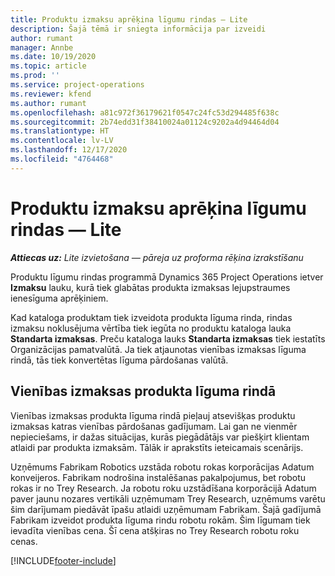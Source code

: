 ```yaml
---
title: Produktu izmaksu aprēķina līgumu rindas — Lite
description: Šajā tēmā ir sniegta informācija par izveidi
author: rumant
manager: Annbe
ms.date: 10/19/2020
ms.topic: article
ms.prod: ''
ms.service: project-operations
ms.reviewer: kfend
ms.author: rumant
ms.openlocfilehash: a81c972f36179621f0547c24fc53d294485f638c
ms.sourcegitcommit: 2b74edd31f38410024a01124c9202a4d94464d04
ms.translationtype: HT
ms.contentlocale: lv-LV
ms.lasthandoff: 12/17/2020
ms.locfileid: "4764468"
---
```

# <a name="cost-product-based-contract-lines---lite"></a>Produktu izmaksu aprēķina līgumu rindas — Lite

_**Attiecas uz:** Lite izvietošana — pāreja uz proforma rēķina izrakstīšanu_


Produktu līgumu rindas programmā Dynamics 365 Project Operations ietver **Izmaksu** lauku, kurā tiek glabātas produkta izmaksas lejupstraumes ienesīguma aprēķiniem.

Kad kataloga produktam tiek izveidota produkta līguma rinda, rindas izmaksu noklusējuma vērtība tiek iegūta no produktu kataloga lauka **Standarta izmaksas**. Preču kataloga lauks **Standarta izmaksas** tiek iestatīts Organizācijas pamatvalūtā. Ja tiek atjaunotas vienības izmaksas līguma rindā, tās tiek konvertētas līguma pārdošanas valūtā.

## <a name="unit-cost-on-a-product-based-contract-line"></a>Vienības izmaksas produkta līguma rindā

Vienības izmaksas produkta līguma rindā pieļauj atsevišķas produktu izmaksas katras vienības pārdošanas gadījumam. Lai gan ne vienmēr nepieciešams, ir dažas situācijas, kurās piegādātājs var piešķirt klientam atlaidi par produkta izmaksām. Tālāk ir aprakstīts ieteicamais scenārijs.

Uzņēmums Fabrikam Robotics uzstāda robotu rokas korporācijas Adatum konveijeros. Fabrikam nodrošina instalēšanas pakalpojumus, bet robotu rokas ir no Trey Research. Ja robotu roku uzstādīšana korporācijā Adatum paver jaunu nozares vertikāli uzņēmumam Trey Research, uzņēmums varētu šim darījumam piedāvāt īpašu atlaidi uzņēmumam Fabrikam. Šajā gadījumā Fabrikam izveidot produkta līguma rindu robotu rokām. Šim līgumam tiek ievadīta vienības cena. Šī cena atšķiras no Trey Research robotu roku cenas.


[!INCLUDE[footer-include](../../includes/footer-banner.md)]